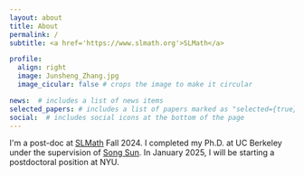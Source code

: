 ```yaml
---
layout: about
title: About
permalink: /
subtitle: <a href='https://www.slmath.org'>SLMath</a>

profile:
  align: right
  image: Junsheng_Zhang.jpg
  image_cicular: false # crops the image to make it circular

news:  # includes a list of news items
selected_papers: # includes a list of papers marked as "selected={true}"
social:  # includes social icons at the bottom of the page
---
```


I'm a post-doc at [SLMath](https://www.slmath.org) Fall 2024. I completed my Ph.D. at UC Berkeley under the supervision of [Song Sun](https://math.berkeley.edu/people/faculty/song-sun). In January 2025, I will be starting a postdoctoral position at NYU.
